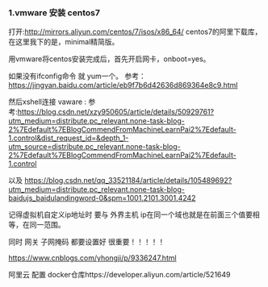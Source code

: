 ### 1.vmware 安装 centos7

打开:http://mirrors.aliyun.com/centos/7/isos/x86_64/       centos7的阿里下载库，在这里我下的是，minimal精简版。

用vmware将centos安装完成后，首先开启网卡，onboot=yes。

如果没有ifconfig命令  就 yum一个。 参考：https://jingyan.baidu.com/article/eb9f7b6d42636d869364e8c9.html



然后xshell连接 vaware : 参考:https://blog.csdn.net/xzy950605/article/details/50929761?utm_medium=distribute.pc_relevant.none-task-blog-2%7Edefault%7EBlogCommendFromMachineLearnPai2%7Edefault-1.control&dist_request_id=&depth_1-utm_source=distribute.pc_relevant.none-task-blog-2%7Edefault%7EBlogCommendFromMachineLearnPai2%7Edefault-1.control

以及  https://blog.csdn.net/qq_33521184/article/details/105489692?utm_medium=distribute.pc_relevant.none-task-blog-baidujs_baidulandingword-0&spm=1001.2101.3001.4242



记得虚拟机自定义ip地址时 要与 外界主机 ip在同一个域也就是在前面三个值要相等，在同一范围。



同时 网关  子网掩码  都要设置好   很重要！！！！！

https://www.cnblogs.com/yhongji/p/9336247.html





阿里云  配置 docker仓库https://developer.aliyun.com/article/521649